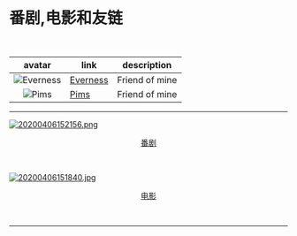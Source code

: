# 番剧,电影和友链


<!--more-->

</br>

|                            avatar                            | link                               |    description   |
| :----------------------------------------------------------: | ---------------------------------- | -------------- |
| ![Everness](https://q1.qlogo.cn/g?b=qq&k=xzr8yQIojiaV6z78uJYBRfQ&s=100) | [Everness](https://oi-io.me) | Friend of mine |  <!--1666287682-->
| ![Pims](https://q1.qlogo.cn/g?b=qq&k=lI2RGZqxEbzyw8icS7jeiaQw&s=100) | [Pims](https://phimos.github.io/)  | Friend of mine |  <!--392959395-->

---

<a href="/bangumi/"><img src="https://pic.rmb.bdstatic.com/bjh/94b8e424e313f6351b185f8f572ef271.png" title="看番" alt="20200406152156.png"><figcaption><center>[番剧](/bangumi/)</center></figcaption></a>

</br>

<a href="/movies/"><img src="https://pic.rmb.bdstatic.com/bjh/103b0b17072b757d090036daf0342271.jpeg" title="电影" alt="20200406151840.jpg"><figcaption><center>[电影](/movies/)</center></figcaption></a>

</br>

---
